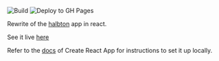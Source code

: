 ![Build](https://github.com/holgergp/halbtonReact/workflows/Build/badge.svg)
![Deploy to GH Pages](https://github.com/holgergp/halbtonReact/workflows/Deploy%20to%20GH%20Pages/badge.svg)

Rewrite of the [halbton](https://github.com/holgergp/halbton) app in react.

See it live [here](https://halbton.netlify.app/)

Refer to the [docs](https://reactjs.org/docs/create-a-new-react-app.html#create-react-app) of Create React App for instructions to set it up locally.